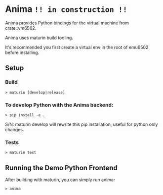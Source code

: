 # Anima `!! in construction !!`
Anima provides Python bindings for the virtual machine from crate::vm6502.

Anima uses maturin build tooling.

It's recommended you first create a virtual env in the root of emu6502 before installing.
## Setup
### Build
    > maturin [develop|release]
### To develop Python with the Anima backend:
    > pip install -e .

S/N: maturin develop will rewrite this pip installation, useful for python only changes.
### Tests
    > maturin test
    
##  Running the Demo Python Frontend
After building with maturin, you can simply run anima:

    > anima
